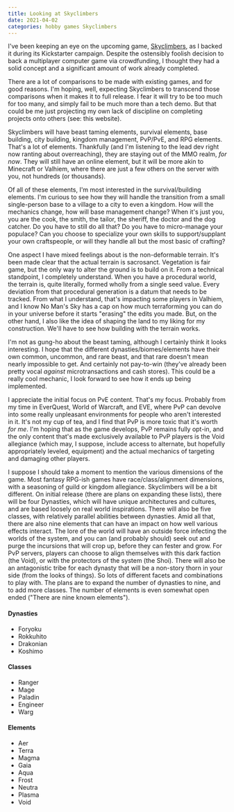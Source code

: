 ```yaml
---
title: Looking at Skyclimbers
date: 2021-04-02
categories: hobby games Skyclimbers
---
```

I've been keeping an eye on the upcoming game, [Skyclimbers](https://www.skyclimbers.net/), as I backed it during its Kickstarter campaign. Despite the ostensibly foolish decision to back a multiplayer computer game via crowdfunding, I thought they had a solid concept and a significant amount of work already completed.
 
There are a lot of comparisons to be made with existing games, and for good reasons. I'm hoping, well, expecting Skyclimbers to transcend those comparisons when it makes it to full release. I fear it will try to be too much for too many, and simply fail to be much more than a tech demo. But that could be me just projecting my own lack of discipline on completing projects onto others (see: this website).
 
Skyclimbers will have beast taming elements, survival elements, base building, city building, kingdom management, PvP/PvE, and RPG elements. That's a lot of elements. Thankfully (and I'm listening to the lead dev right now ranting about overreaching), they are staying out of the MMO realm, _for now_. They will still have an online element, but it will be more akin to Minecraft or Valhiem, where there are just a few others on the server with you, not hundreds (or thousands).
 
Of all of these elements, I'm most interested in the survival/building elements. I'm curious to see how they will handle the transition from a small single-person base to a village to a city to even a kingdom. How will the mechanics change, how will base management change? When it's just you, you are the cook, the smith, the tailor, the sheriff, the doctor and the dog catcher. Do you have to still do all that? Do you have to micro-manage your populace? Can you choose to specialize your own skills to support/supplant your own craftspeople, or will they handle all but the most basic of crafting?
 
One aspect I have mixed feelings about is the non-deformable terrain. It's been made clear that the actual terrain is sacrosanct. Vegetation is fair game, but the only way to alter the ground is to build on it. From a technical standpoint, I completely understand. When you have a procedural world, the terrain is, quite literally, formed wholly from a single seed value. Every deviation from that procedural generation is a datum that needs to be tracked. From what I understand, that's impacting some players in Valhiem, and I know No Man's Sky has a cap on how much terraforming you can do in your universe before it starts "erasing" the edits you made. But, on the other hand, I also like the idea of shaping the land to my liking for my construction. We'll have to see how building with the terrain works.
 
I'm not as gung-ho about the beast taming, although I certainly think it looks interesting. I hope that the different dynasties/biomes/elements have their own common, uncommon, and rare beast, and that rare doesn't mean nearly impossible to get. And certainly not pay-to-win (they've already been pretty vocal _against_ microtransactions and cash stores). This could be a really cool mechanic, I look forward to see how it ends up being implemented.
 
I appreciate the initial focus on PvE content. That's my focus. Probably from my time in EverQuest, World of Warcraft, and EVE, where PvP can devolve into some really unpleasant environments for people who aren't interested in it. It's not my cup of tea, and I find that PvP is more toxic that it's worth _for me_. I'm hoping that as the game develops, PvP remains fully opt-in, and the only content that's made exclusively available to PvP players is the Void allegiance (which may, I suppose, include access to alternate, but hopefully appropriately leveled, equipment) and the actual mechanics of targeting and damaging other players.
 
I suppose I should take a moment to mention the various dimensions of the game. Most fantasy RPG-ish games have race/class/alignment dimensions, with a seasoning of guild or kingdom allegiance. Skyclimbers will be a bit different. On initial release (there are plans on expanding these lists), there will be four Dynasties, which will have unique architectures and cultures, and are based loosely on real world inspirations. There will also be five classes, with relatively parallel abilities between dynasties. Amid all that, there are also nine elements that can have an impact on how well various effects interact. The lore of the world will have an outside force infecting the worlds of the system, and you can (and probably should) seek out and purge the incursions that will crop up, before they can fester and grow. For PvP servers, players can choose to align themselves with this dark faction (the Void), or with the protectors of the system (the Shoi). There will also be an antagonistic tribe for each dynasty that will be a non-story thorn in your side (from the looks of things). So lots of different facets and combinations to play with. The plans are to expand the number of dynasties to nine, and to add more classes. The number of elements is even somewhat open ended ("There are nine known elements").
 
#### Dynasties
* Foryoku
* Rokkuhito
* Drakonian
* Koshimo
 
#### Classes
* Ranger
* Mage
* Paladin
* Engineer
* Warg
 
#### Elements
* Aer
* Terra
* Magma
* Gaia
* Aqua
* Frost
* Neutra
* Plasma
* Void